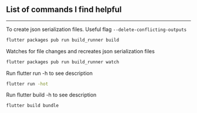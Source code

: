 ## List of commands I find helpful
<hr/>

To create json serialization files. Useful flag `--delete-conflicting-outputs`
```cmd
flutter packages pub run build_runner build
```

Watches for file changes and recreates json serialization files
```cmd
flutter packages pub run build_runner watch
```

Run flutter run -h to see description
```cmd
flutter run -hot
```

Run flutter build -h to see description
```cmd
flutter build bundle
```